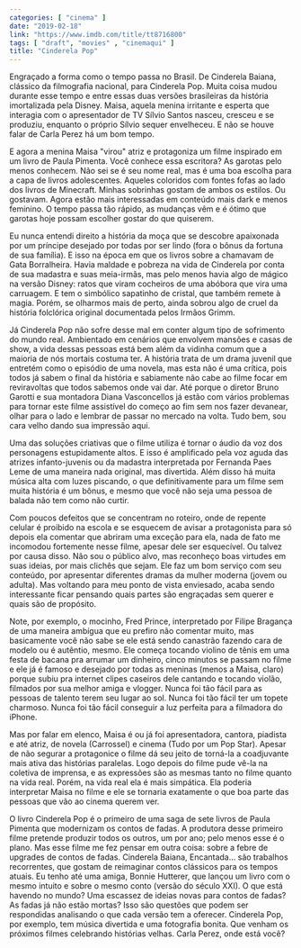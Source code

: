 ```yaml
---
categories: [ "cinema" ]
date: "2019-02-18"
link: "https://www.imdb.com/title/tt8716800"
tags: [ "draft", "movies" , "cinemaqui" ]
title: "Cinderela Pop"
---
```

Engraçado a forma como o tempo passa no Brasil. De Cinderela Baiana, clássico da filmografia nacional, para Cinderela Pop. Muita coisa mudou durante esse tempo e entre essas duas versões brasileiras da história imortalizada pela Disney. Maisa, aquela menina irritante e esperta que interagia com o apresentador de TV Sílvio Santos nasceu, cresceu e se produziu, enquanto o próprio Sílvio sequer envelheceu. E não se houve falar de Carla Perez há um bom tempo.

E agora a menina Maisa "virou" atriz e protagoniza um filme inspirado em um livro de Paula Pimenta. Você conhece essa escritora? As garotas pelo menos conhecem. Não sei se é seu nome real, mas é uma boa escolha para a capa de livros adolescentes. Aqueles coloridos com fontes fofas ao lado dos livros de Minecraft. Minhas sobrinhas gostam de ambos os estilos. Ou gostavam. Agora estão mais interessadas em conteúdo mais dark e menos feminino. O tempo passa tão rápido, as mudanças vêm e é ótimo que garotas hoje possam escolher gostar do que quiserem.

Eu nunca entendi direito a história da moça que se descobre apaixonada por um príncipe desejado por todas por ser lindo (fora o bônus da fortuna de sua família). E isso na época em que os livros sobre a chamavam de Gata Borralheira. Havia maldade e pobreza na vida de Cinderela por conta de sua madastra e suas meia-irmãs, mas pelo menos havia algo de mágico na versão Disney: ratos que viram cocheiros de uma abóbora que vira uma carruagem. E tem o simbólico sapatinho de cristal, que também remete à magia. Porém, se olharmos mais de perto, ainda sobrou algo de cruel da história folclórica original documentada pelos Irmãos Grimm.

Já Cinderela Pop não sofre desse mal em conter algum tipo de sofrimento do mundo real. Ambientado em cenários que envolvem mansões e casas de show, a vida dessas pessoas está bem além da vidinha comum que a maioria de nós mortais costuma ter. A história trata de um drama juvenil que entretém como o episódio de uma novela, mas esta não é uma crítica, pois todos já sabem o final da história e sabiamente não cabe ao filme focar em reviravoltas que todos sabemos onde vai dar. Até porque o diretor Bruno Garotti e sua montadora Diana Vasconcellos já estão com vários problemas para tornar este filme assistível do começo ao fim sem nos fazer devanear, olhar para o lado e lembrar de passar no mercado na volta. Tudo bem, sou cara velho dando sua impressão aqui.

Uma das soluções criativas que o filme utiliza é tornar o áudio da voz dos personagens estupidamente altos. E isso é amplificado pela voz aguda das atrizes infanto-juvenis ou da madastra interpretada por Fernanda Paes Leme de uma maneira nada original, mas divertida. Além disso há muita música alta com luzes piscando, o que definitivamente para um filme sem muita história é um bônus, e mesmo que você não seja uma pessoa de balada não tem como não curtir.

Com poucos defeitos que se concentram no roteiro, onde de repente celular é proibido na escola e se esquecem de avisar a protagonista para só depois ela comentar que abriram uma exceção para ela, nada de fato me incomodou fortemente nesse filme, apesar dele ser esquecível. Ou talvez por causa disso. Não sou o público alvo, mas reconheço boas virtudes em suas ideias, por mais clichês que sejam. Ele faz um bom serviço com seu conteúdo, por apresentar diferentes dramas da mulher moderna (jovem ou adulta). Mas voltando para meu ponto de vista enviesado, acaba sendo interessante ficar pensando quais partes são engraçadas sem querer e quais são de propósito.

Note, por exemplo, o mocinho, Fred Prince, interpretado por Filipe Bragança de uma maneira ambígua que eu prefiro não comentar muito, mas basicamente você não sabe se ele está sendo canastrão fazendo cara de modelo ou é autêntio, mesmo. Ele começa tocando violino de tênis em uma festa de bacana pra arrumar um dinheiro, cinco minutos se passam no filme e ele já é famoso e desejado por todas as meninas (menos a Maisa, claro) porque subiu pra internet clipes caseiros dele cantando e tocando violão, filmados por sua melhor amiga e vlogger. Nunca foi tão fácil para as pessoas de talento terem seu lugar ao sol. Nunca foi tão fácil ter um topete charmoso. Nunca foi tão fácil conseguir a luz perfeita para a filmadora do iPhone.

Mas por falar em elenco, Maisa é ou já foi apresentadora, cantora, piadista e até atriz, de novela (Carrossel) e cinema (Tudo por um Pop Star). Apesar de não segurar a protagonice o filme dá seu jeito de torná-la a coadjuvante mais ativa das histórias paralelas. Logo depois do filme pude vê-la na coletiva de imprensa, e as expressões são as mesmas tanto no filme quanto na vida real. Porém, na vida real ela é mais simpática. Ela poderia interpretar Maisa no filme e ele se tornaria exatamente o que boa parte das pessoas que vão ao cinema querem ver.

O livro Cinderela Pop é o primeiro de uma saga de sete livros de Paula Pimenta que modernizam os contos de fadas. A produtora desse primeiro filme pretende produzir todos os outros, um por ano; pelo menos esse é o plano. Mas esse filme me fez pensar em outra coisa: sobre a febre de upgrades de contos de fadas. Cinderela Baiana, Encantada... são trabalhos recorrentes, que gostam de reimaginar contos clássicos para os tempos atuais. Eu tenho até uma amiga, Bonnie Hutterer, que lançou um livro com o mesmo intuito e sobre o mesmo conto (versão do século XXI). O que está havendo no mundo? Uma escassez de ideias novas para contos de fadas? As fadas já não estão mortas? Isso são questões que podem ser respondidas analisando o que cada versão tem a oferecer. Cinderela Pop, por exemplo, tem música divertida e uma fotografia bonita. Que venham os próximos filmes celebrando histórias velhas. Carla Perez, onde está você?
